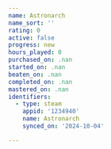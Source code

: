 ```yaml
---
name: Astronarch
name_sort: ''
rating: 0
active: false
progress: new
hours_played: 0
purchased_on: .nan
started_on: .nan
beaten_on: .nan
completed_on: .nan
mastered_on: .nan
identifiers:
  - type: steam
    appid: '1234940'
    name: Astronarch
    synced_on: '2024-10-04'

---
```

